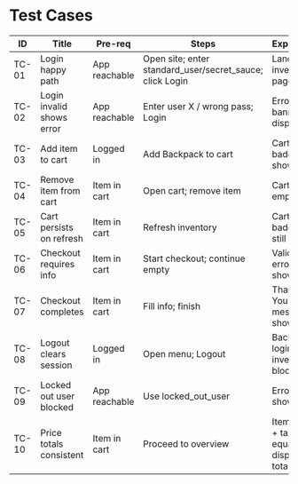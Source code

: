 # Test Cases
| ID | Title | Pre-req | Steps | Expected |
|---|---|---|---|---|
| TC-01 | Login happy path | App reachable | Open site; enter standard_user/secret_sauce; click Login | Lands on inventory page |
| TC-02 | Login invalid shows error | App reachable | Enter user X / wrong pass; Login | Error banner displayed |
| TC-03 | Add item to cart | Logged in | Add Backpack to cart | Cart badge shows 1 |
| TC-04 | Remove item from cart | Item in cart | Open cart; remove item | Cart empty |
| TC-05 | Cart persists on refresh | Item in cart | Refresh inventory | Cart badge still 1 |
| TC-06 | Checkout requires info | Item in cart | Start checkout; continue empty | Validation errors shown |
| TC-07 | Checkout completes | Item in cart | Fill info; finish | Thank You message shown |
| TC-08 | Logout clears session | Logged in | Open menu; Logout | Back to login; inventory blocked |
| TC-09 | Locked out user blocked | App reachable | Use locked_out_user | Error shown |
| TC-10 | Price totals consistent | Item in cart | Proceed to overview | Item total + tax equals displayed total |
